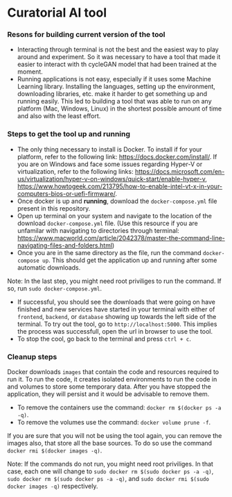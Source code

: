 # Curatorial AI tool

### Resons for building current version of the tool

- Interacting through terminal is not the best and the easiest way to play around
and experiment. So it was necessary to have a tool that made it easier to interact
with th cycleGAN model that had been trained at the moment.
- Running applications is not easy, especially if it uses some Machine Learning library.
Installing the languages, setting up the environment, downloading libraries, etc. make it 
harder to get something up and running easily. This led to building a tool that was able 
to run on any platform (Mac, Windows, Linux) in the shortest possible amount of time and 
also with the least effort.

### Steps to get the tool up and running

- The only thing necessary to install is Docker. To install if for your platform, refer to the 
following link: https://docs.docker.com/install/. If you are on Windows and face some issues 
regarding Hyper-V or virtualization, refer to the following links: 
https://docs.microsoft.com/en-us/virtualization/hyper-v-on-windows/quick-start/enable-hyper-v, 
https://www.howtogeek.com/213795/how-to-enable-intel-vt-x-in-your-computers-bios-or-uefi-firmware/.
- Once docker is up and **running**, download the `docker-compose.yml` file present in this repository.
- Open up terminal on your system and navigate to the location of the download `docker-compose.yml`
file. (Use this resource if you are unfamilar with navigating to directories through terminal: 
https://www.macworld.com/article/2042378/master-the-command-line-navigating-files-and-folders.html)
- Once you are in the same directory as the file, run the command `docker-compose up`. This should get
the application up and running after some automatic downloads. 

Note: In the last step, you might need root priviliges to run the command. If so, run 
`sudo docker-compose.yml`.

- If successful, you should see the downloads that were going on have finished and new services
have started in your terminal with either of `frontend`, `backend`, or `database` showing up
towards the left side of the terminal. To try out the tool, go to `http://localhost:5000`.
This implies the process was successfull, open the url in browser to use the tool.
- To stop the cool, go back to the terminal and press `ctrl + c`.


### Cleanup steps

Docker downloads `images` that contain the code and resources required to run it. To run the code, it
creates isolated environments to run the code in and volumes to store some temporary data. After you
have stopped the application, they will persist and it would be advisable to remove them. 

- To remove the containers use the command: `docker rm $(docker ps -a -q)`.
- To remove the volumes use the command: `docker volume prune -f`.

If you are sure that you will not be using the tool again, you can remove the images also, that store
all the base sources. To do so use the command `docker rmi $(docker images -q)`.

Note: If the commands do not run, you might need root priviliges. In that case, each one will change to 
`sudo docker rm $(sudo docker ps -a -q)`, `sudo docker rm $(sudo docker ps -a -q)`, and 
`sudo docker rmi $(sudo docker images -q)` respectively.